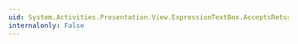 ```yaml
---
uid: System.Activities.Presentation.View.ExpressionTextBox.AcceptsReturn
internalonly: False
---
```

